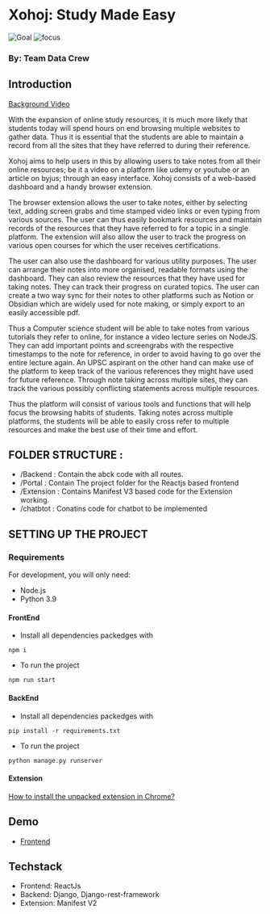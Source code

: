 # Xohoj: Study Made Easy
![Goal](https://img.shields.io/badge/Goal-Productivity-brightgreen)
![focus](https://img.shields.io/badge/Tech-Web_Dev-brightgreen)

### By: Team Data Crew
## Introduction
[Background Video](https://youtu.be/BYO1TZTzHAI)

With the expansion of online study resources, it is much more likely that students today will spend hours on end browsing multiple websites to gather data. Thus it is essential that the students are able to maintain a record from all the sites that they have referred to during their reference. 

Xohoj aims to help users in this by allowing users to take notes from all their online resources; be it a video on a platform like udemy or youtube  or an article on byjus; through an easy interface. Xohoj consists of a web-based dashboard and a handy browser extension. 

The browser extension allows the user to take notes, either by selecting text, adding screen grabs and time stamped video links or even typing from various sources. The user can thus easily bookmark resources and maintain records of the resources that they have referred to for a topic in a single platform. The extension will also allow the user to track the progress on various open courses for which the user receives certifications. 

The user can also use the dashboard for various utility purposes. The user can arrange their notes into more organised, readable formats using the dashboard. They can also review the resources that they have used for taking notes. They can track their progress on curated topics. The user can create a two way sync for their notes to other platforms such as Notion or Obsidian which are widely used for note making, or simply export to an easily accessible pdf. 

Thus a Computer science student will be able to take notes from various tutorials they refer to online, for instance a video lecture series on NodeJS. They can add important points and screengrabs with the respective timestamps to the note for reference, in order to avoid having to go over the entire lecture again. An UPSC aspirant on the other hand can make use of the platform to keep track of the various references they might have used for future reference. Through note taking across multiple sites, they can track the various possibly conflicting statements across multiple resources.

Thus the platform will consist of various tools and functions that will help focus the browsing habits of students. Taking notes across multiple platforms, the students will be able to easily cross refer to multiple resources and make the best use of their time and effort.

## FOLDER STRUCTURE :

- /Backend : Contain the abck code with all routes.
- /Portal : Contain The project folder for the Reactjs based frontend
- /Extension : Contains Manifest V3 based code for the Extension working.
- /chatbtot : Conatins code for chatbot to be implemented

## SETTING UP THE PROJECT
### Requirements

For development, you will only need:
- Node.js
- Python 3.9

#### FrontEnd
- Install all dependencies packedges with
```
npm i
```
- To run the project
```
npm run start
```
#### BackEnd
- Install all dependencies packedges with
```
pip install -r requirements.txt
```
- To run the project
```
python manage.py runserver
```
#### Extension

[How to install the unpacked extension in Chrome?](https://webkul.com/blog/how-to-install-the-unpacked-extension-in-chrome/)

## Demo

- [Frontend](https://xohoj.netlify.app/)

## Techstack
- Frontend: ReactJs
- Backend: Django, Django-rest-framework
- Extension: Manifest V2
